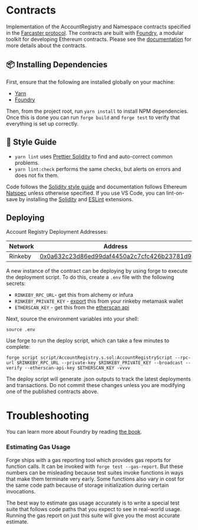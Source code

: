 # Contracts

Implementation of the AccountRegistry and Namespace contracts specified in the [Farcaster protocol](https://github.com/farcasterxyz/protocol). The contracts are built with [Foundry](https://github.com/foundry-rs/foundry), a modular toolkit for developing Ethereum contracts. Please see the [documentation](docs/namespace.md) for more details about the contracts.

## :package: Installing Dependencies

First, ensure that the following are installed globally on your machine:

- [Yarn](https://classic.yarnpkg.com/lang/en/docs/install)
- [Foundry](https://github.com/foundry-rs/foundry)

Then, from the project root, run `yarn install` to install NPM dependencies. Once this is done you can run `forge build` and `forge test` to verify that everything is set up correctly.

## :nail_care: Style Guide

- `yarn lint` uses [Prettier Solidity](https://github.com/prettier-solidity/prettier-plugin-solidity) to find and auto-correct common problems.
- `yarn lint:check` performs the same checks, but alerts on errors and does not fix them.

Code follows the [Solidity style guide](https://docs.soliditylang.org/en/v0.8.15/style-guide.html) and documentation follows Ethereum [Natspec](https://docs.soliditylang.org/en/develop/natspec-format.html) unless otherwise specified. If you use VS Code, you can lint-on-save by installing the [Solidity](https://marketplace.visualstudio.com/items?itemName=JuanBlanco.solidity) and [ESLint](https://marketplace.visualstudio.com/items?itemName=dbaeumer.vscode-eslint) extensions.

## Deploying

Account Registry Deployment Addresses:

| Network | Address                                                                                                                       |
| ------- | ----------------------------------------------------------------------------------------------------------------------------- |
| Rinkeby | [0x0a632c23d86ed99daf4450a2c7cfc426b23781d9](https://rinkeby.etherscan.io/address/0x0a632c23d86ed99daf4450a2c7cfc426b23781d9) |

A new instance of the contract can be deploying by using forge to execute the deployment script. To do this, create a `.env` file with the following secrets:

- `RINKEBY_RPC_URL`- get this from alchemy or infura
- `RINKEBY_PRIVATE_KEY` - [export](https://metamask.zendesk.com/hc/en-us/articles/360015289632-How-to-export-an-account-s-private-key) this from your rinkeby metamask wallet
- `ETHERSCAN_KEY` - get this from the [etherscan api](https://etherscan.io/myapikey.)

Next, source the environment variables into your shell:

`source .env`

Use forge to run the deploy script, which can take a few minutes to complete:

`forge script script/AccountRegistry.s.sol:AccountRegistryScript --rpc-url $RINKEBY_RPC_URL --private-key $RINKEBY_PRIVATE_KEY --broadcast --verify --etherscan-api-key $ETHERSCAN_KEY -vvvv`

The deploy script will generate .json outputs to track the latest deployments and transactions. Do not commit these changes unless you are modifying one of the published contracts above.

# Troubleshooting

You can learn more about Foundry by reading [the book](https://book.getfoundry.sh/index.html).

### Estimating Gas Usage

Forge ships with a gas reporting tool which provides gas reports for function calls. It can be invoked with `forge test --gas-report`. But these numbers can be misleading because test suites invoke functions in ways that make them terminate very early. Some functions also vary in cost for the same code path because of storage initialization during certain invocations.

The best way to estimate gas usage accurately is to write a special test suite that follows code paths that you expect to see in real-world usage. Running the gas report on just this suite will give you the most accurate estimate.

